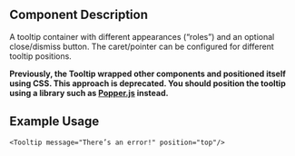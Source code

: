 ## Component Description

A tooltip container with different appearances (“roles”) and an optional
close/dismiss button. The caret/pointer can be configured for different tooltip
positions.

**Previously, the Tooltip wrapped other components and positioned itself using
CSS. This approach is deprecated. You should position the tooltip using
a library such as [Popper.js](https://popper.js.org/) instead.**

## Example Usage

```
<Tooltip message="There’s an error!" position="top"/>
```
